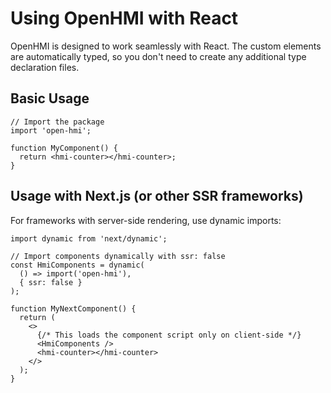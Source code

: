 # Using OpenHMI with React

OpenHMI is designed to work seamlessly with React. The custom elements are automatically typed,
so you don't need to create any additional type declaration files.

## Basic Usage

```tsx
// Import the package
import 'open-hmi';

function MyComponent() {
  return <hmi-counter></hmi-counter>;
}
```

## Usage with Next.js (or other SSR frameworks)

For frameworks with server-side rendering, use dynamic imports:

```tsx
import dynamic from 'next/dynamic';

// Import components dynamically with ssr: false
const HmiComponents = dynamic(
  () => import('open-hmi'),
  { ssr: false }
);

function MyNextComponent() {
  return (
    <>
      {/* This loads the component script only on client-side */}
      <HmiComponents />
      <hmi-counter></hmi-counter>
    </>
  );
}
```
